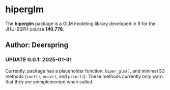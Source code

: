 # hiperglm

The **hiperglm** package is a GLM modeling library developed in R for the JHU-BSPH course **140.778**.

## Author: Deerspring

### UPDATE 0.0.1: 2025-01-31
Currently, package has a placeholder function, `hiper_glm()`, and minimal S3 methods (`coef()`, `vcov()`, and `print()`). These methods currently only warn that they are unimplemented when called.